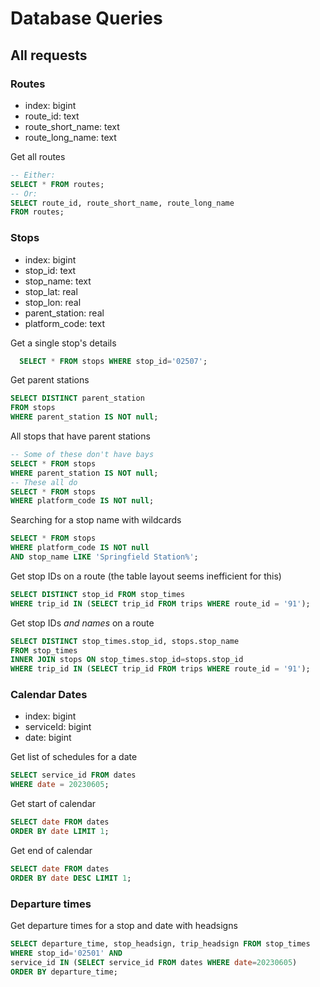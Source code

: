 # Database Queries

## All requests

### Routes

- index: bigint
- route_id: text
- route_short_name: text
- route_long_name: text

Get all routes

```sql
-- Either:
SELECT * FROM routes;
-- Or:
SELECT route_id, route_short_name, route_long_name
FROM routes;
```

### Stops

- index: bigint
- stop_id: text
- stop_name: text
- stop_lat: real
- stop_lon: real
- parent_station: real
- platform_code: text

Get a single stop's details

```sql
  SELECT * FROM stops WHERE stop_id='02507';
```

Get parent stations

```sql
SELECT DISTINCT parent_station
FROM stops
WHERE parent_station IS NOT null;
```

All stops that have parent stations

```sql
-- Some of these don't have bays
SELECT * FROM stops
WHERE parent_station IS NOT null;
-- These all do
SELECT * FROM stops
WHERE platform_code IS NOT null;
```

Searching for a stop name with wildcards

```sql
SELECT * FROM stops
WHERE platform_code IS NOT null
AND stop_name LIKE 'Springfield Station%';
```

Get stop IDs on a route (the table layout seems inefficient for this)

```sql
SELECT DISTINCT stop_id FROM stop_times
WHERE trip_id IN (SELECT trip_id FROM trips WHERE route_id = '91');
```

Get stop IDs *and names* on a route

```sql
SELECT DISTINCT stop_times.stop_id, stops.stop_name
FROM stop_times
INNER JOIN stops ON stop_times.stop_id=stops.stop_id
WHERE trip_id IN (SELECT trip_id FROM trips WHERE route_id = '91');
```


### Calendar Dates

- index: bigint
- serviceId: bigint
- date: bigint

Get list of schedules for a date

```sql
SELECT service_id FROM dates
WHERE date = 20230605;
```

Get start of calendar

```sql
SELECT date FROM dates
ORDER BY date LIMIT 1;
```

Get end of calendar

```sql
SELECT date FROM dates
ORDER BY date DESC LIMIT 1;
```

### Departure times

Get departure times for a stop and date with headsigns

```sql
SELECT departure_time, stop_headsign, trip_headsign FROM stop_times
WHERE stop_id='02501' AND
service_id IN (SELECT service_id FROM dates WHERE date=20230605)
ORDER BY departure_time;
```